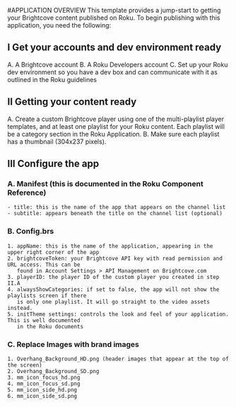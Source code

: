 #APPLICATION OVERVIEW
This template provides a jump-start to getting your Brightcove content published on Roku. To begin publishing with this application, you need the following:

## I Get your accounts and dev environment ready

A. A Brightcove account 
B. A Roku Developers account
C. Set up your Roku dev environment so you have a dev box and can communicate with it as outlined 
   in the Roku guidelines


## II Getting your content ready

A. Create a custom Brightcove player using one of the multi-playlist player templates, and at 
   least one playlist for your Roku content. Each playlist will be a category section in the 
   Roku Application.
B. Make sure each playlist has a thumbnail (304x237 pixels). 


## III Configure the app

### A. Manifest (this is documented in the Roku Component Reference)
	- title: this is the name of the app that appears on the channel list
	- subtitle: appears beneath the title on the channel list (optional)

### B. Config.brs
	1. appName: this is the name of the application, appearing in the upper right corner of the app
	2. brightcoveToken: your Brightcove API key with read permission and URL access. This can be 
	   found in Account Settings > API Management on Brightcove.com
	3. playerID: the player ID of the custom player you created in step II.A
	4. alwaysShowCategories: if set to false, the app will not show the playlists screen if there 
	   is only one playlist. It will go straight to the video assets instead.
	5. initTheme settings: controls the look and feel of your application. This is well documented 
	   in the Roku documents

### C. Replace Images with brand images
	1. Overhang_Background_HD.png (header images that appear at the top of the screen)
	2. Overhang_Background_SD.png
	3. mm_icon_focus_hd.png
	4. mm_icon_focus_sd.png
	5. mm_icon_side_hd.png
	6. mm_icon_side_sd.png